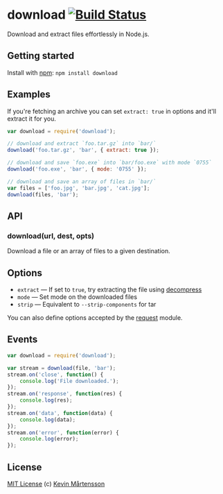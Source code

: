 # download [![Build Status](https://secure.travis-ci.org/kevva/download.png?branch=master)](http://travis-ci.org/kevva/download)

Download and extract files effortlessly in Node.js.

## Getting started

Install with [npm](https://npmjs.org/package/download): `npm install download`

## Examples

If you're fetching an archive you can set `extract: true` in options and 
it'll extract it for you.

```js
var download = require('download');

// download and extract `foo.tar.gz` into `bar/`
download('foo.tar.gz', 'bar', { extract: true });

// download and save `foo.exe` into `bar/foo.exe` with mode `0755`
download('foo.exe', 'bar', { mode: '0755' });

// download and save an array of files in `bar/`
var files = ['foo.jpg', 'bar.jpg', 'cat.jpg'];
download(files, 'bar');
```

## API

### download(url, dest, opts)

Download a file or an array of files to a given destination.

## Options

* `extract` — If set to `true`, try extracting the file using [decompress](https://github.com/kevva/decompress/)
* `mode` — Set mode on the downloaded files
* `strip` — Equivalent to `--strip-components` for tar

You can also define options accepted by the [request](https://github.com/mikeal/request/) module.

## Events

```js
var download = require('download');

var stream = download(file, 'bar');
stream.on('close', function() {
    console.log('File downloaded.');
});
stream.on('response', function(res) {
    console.log(res);
});
stream.on('data', function(data) {
    console.log(data);
});
stream.on('error', function(error) {
    console.log(error);
});
```

## License

[MIT License](http://en.wikipedia.org/wiki/MIT_License) (c) [Kevin Mårtensson](http://kevinmartensson.com)
